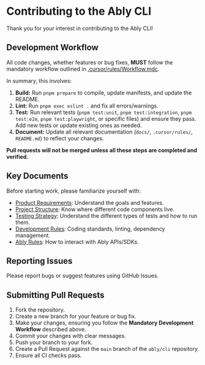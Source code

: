 # Contributing to the Ably CLI

Thank you for your interest in contributing to the Ably CLI!

## Development Workflow

All code changes, whether features or bug fixes, **MUST** follow the mandatory workflow outlined in [.cursor/rules/Workflow.mdc](mdc:.cursor/rules/Workflow.mdc).

In summary, this involves:

1.  **Build:** Run `pnpm prepare` to compile, update manifests, and update the README.
2.  **Lint:** Run `pnpm exec eslint .` and fix all errors/warnings.
3.  **Test:** Run relevant tests (`pnpm test:unit`, `pnpm test:integration`, `pnpm test:e2e`, `pnpm test:playwright`, or specific files) and ensure they pass. Add new tests or update existing ones as needed.
4.  **Document:** Update all relevant documentation (`docs/`, `.cursor/rules/`, `README.md`) to reflect your changes.

**Pull requests will not be merged unless all these steps are completed and verified.**

## Key Documents

Before starting work, please familiarize yourself with:

*   [Product Requirements](mdc:docs/Product-Requirements.md): Understand the goals and features.
*   [Project Structure](mdc:docs/Project-Structure.md): Know where different code components live.
*   [Testing Strategy](mdc:docs/Testing.md): Understand the different types of tests and how to run them.
*   [Development Rules](mdc:.cursor/rules/development.mdc): Coding standards, linting, dependency management.
*   [Ably Rules](mdc:.cursor/rules/ably.mdc): How to interact with Ably APIs/SDKs.

## Reporting Issues

Please report bugs or suggest features using GitHub Issues.

## Submitting Pull Requests

1.  Fork the repository.
2.  Create a new branch for your feature or bug fix.
3.  Make your changes, ensuring you follow the **Mandatory Development Workflow** described above.
4.  Commit your changes with clear messages.
5.  Push your branch to your fork.
6.  Create a Pull Request against the `main` branch of the `ably/cli` repository.
7.  Ensure all CI checks pass.
